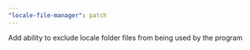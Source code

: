```yaml
---
"locale-file-manager": patch
---
```


Add ability to exclude locale folder files from being used by the program
